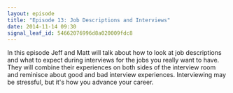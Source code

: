 ```yaml
---
layout: episode
title: "Episode 13: Job Descriptions and Interviews"
date: 2014-11-14 09:30
signal_leaf_id: 54662076996d8a020009fdc8
---
```

In this episode Jeff and Matt will talk about how to look at job descriptions and what to expect during interviews for the jobs you really want to have. They will combine their experiences on both sides of the interview room and reminisce about good and bad interview experiences. Interviewing may be stressful, but it's how you advance your career.
